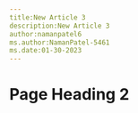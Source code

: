 ```yaml
---
title:New Article 3
description:New Article 3
author:namanpatel6
ms.author:NamanPatel-5461
ms.date:01-30-2023
---
```


# Page Heading 2



